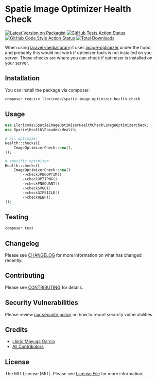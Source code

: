 # Spatie Image Optimizer Health Check

[![Latest Version on Packagist](https://img.shields.io/packagist/v/lloricode/spatie-image-optimizer-health-check.svg?style=flat-square)](https://packagist.org/packages/lloricode/spatie-image-optimizer-health-check)
[![GitHub Tests Action Status](https://img.shields.io/github/actions/workflow/status/lloricode/spatie-image-optimizer-health-check/run-tests.yml?branch=main&label=tests&style=flat-square)](https://github.com/lloricode/spatie-image-optimizer-health-check/actions?query=workflow%3Arun-tests+branch%3Amain)
[![GitHub Code Style Action Status](https://img.shields.io/github/actions/workflow/status/lloricode/spatie-image-optimizer-health-check/fix-php-code-style-issues.yml?branch=main&label=code%20style&style=flat-square)](https://github.com/lloricode/spatie-image-optimizer-health-check/actions?query=workflow%3A"Fix+PHP+code+style+issues"+branch%3Amain)
[![Total Downloads](https://img.shields.io/packagist/dt/lloricode/spatie-image-optimizer-health-check.svg?style=flat-square)](https://packagist.org/packages/lloricode/spatie-image-optimizer-health-check)

When using [laravel-medialibrary](https://github.com/spatie/laravel-medialibrary) it uses [image-optimizer](https://github.com/spatie/image-optimizer) under the hood, and probably this would not work if optimizer tools is not installed on you server.
These checks are where you can check if optimizer is installed on your server.

## Installation

You can install the package via composer:

```bash
composer require lloricode/spatie-image-optimizer-health-check
```

## Usage

```php
use Lloricode\SpatieImageOptimizerHealthCheck\ImageOptimizerCheck;
use Spatie\Health\Facades\Health;

# all optimizer
Health::checks([
    ImageOptimizerCheck::new(),
]);

# specific optimizer
Health::checks([
    ImageOptimizerCheck::new()
        ->checkJPEGOPTIM()
        ->checkOPTIPNG()
        ->checkPNGQUANT()
        ->checkSVGO()
        ->checkGIFSICLE()
        ->checkWEBP(),
]);
```

## Testing

```bash
composer test
```

## Changelog

Please see [CHANGELOG](CHANGELOG.md) for more information on what has changed recently.

## Contributing

Please see [CONTRIBUTING](CONTRIBUTING.md) for details.

## Security Vulnerabilities

Please review [our security policy](../../security/policy) on how to report security vulnerabilities.

## Credits

- [Lloric Mayuga Garcia](https://github.com/lloricode)
- [All Contributors](../../contributors)

## License

The MIT License (MIT). Please see [License File](LICENSE.md) for more information.
